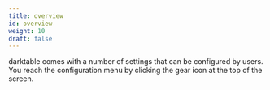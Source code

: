```yaml
---
title: overview
id: overview
weight: 10
draft: false
---
```


darktable comes with a number of settings that can be configured by users. You reach the configuration menu by clicking the gear icon at the top of the screen. 
